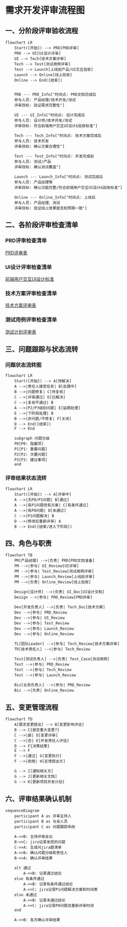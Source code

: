 # 需求开发评审流程图

## 一、分阶段评审验收流程

```mermaid
flowchart LR
    Start([开始]) --> PRD[PRD评审]
    PRD --> UI[UI设计评审]
    UI --> Tech[技术方案评审]
    Tech --> Test[测试用例评审]
    Test --> Launch[上线前产品/UI交互验收]
    Launch --> Online[线上验收]
    Online --> End([结束])
  
  
    PRD --- PRD_Info["时间点: PRD文档完成后
    参与人员: 产品经理/技术开发/测试
    评审目标: 验证需求完整性"]
  
    UI --- UI_Info["时间点: 设计完成后
    参与人员: 设计师/技术开发/测试
    评审目标: 符合前端用户交互UI设计&验收标准"]
  
    Tech --- Tech_Info["时间点: 技术方案完成后
    参与人员: 技术开发
    评审目标: 确认方案合理性"]
  
    Test --- Test_Info["时间点: 开发完成前
    参与人员: 测试/产品
    评审目标: 确认测试覆盖"]
  
    Launch --- Launch_Info["时间点: 测试完成后
    参与人员: 产品经理等
    评审目标: 确认功能完整/符合前端用户交互UI设计&验收标准"]
  
    Online --- Online_Info["时间点: 上线后
    参与人员: 产品经理、测试
    评审目标: 验证线上效果是否和预期一致"]
```

## 二、各阶段评审检查清单

### PRD评审检查清单

[PRD评审表](https://github.com/Taskon-xyz/PR/edit/main/PRD%E8%AF%84%E5%AE%A1%E8%A1%A8.md)

### UI设计评审检查清单

[前端用户交互UI设计标准](https://github.com/Taskon-xyz/PR/blob/main/%E5%89%8D%E7%AB%AF%E7%94%A8%E6%88%B7%E4%BA%A4%E4%BA%92UI%E8%AE%BE%E8%AE%A1%E6%A0%87%E5%87%86.md)

### 技术方案评审检查清单

[技术方案评审表](https://github.com/Taskon-xyz/PR/blob/main/%E6%8A%80%E6%9C%AF%E6%96%B9%E6%A1%88%E8%AF%84%E5%AE%A1%E8%A1%A8.md)

### 测试用例评审检查清单

[测试计划评审表](https://github.com/Taskon-xyz/PR/blob/main/%E6%B5%8B%E8%AF%95%E8%AE%A1%E5%88%92%E8%AF%84%E5%AE%A1%E8%A1%A8.md)

## 三、问题跟踪与状态流转

### 问题状态流转图

```mermaid
flowchart LR
    Start([开始]) --> A[待解决]
    A -->|责任人接受任务| B[处理中]
    B -->|问题修复| C[待复核]
    C -->|评审通过| D[已解决]
    C -->|复核不通过| B
    A -->|P2/P3级别问题| E[延期处理]
    E -->|下阶段处理| B
    B -->|非问题/不修复| F[关闭]
    D --> End([结束])
    F --> End
  
    subgraph 问题分级
    P0[P0: 阻塞项]
    P1[P1: 重要问题]
    P2[P2: 次要问题]
    P3[P3: 建议事项]
    end
```

### 评审结果状态流转

```mermaid
flowchart LR
    Start([开始]) --> A[评审中]
    A -->|无P0/P1问题| B[通过]
    A -->|有P1问题但有方案| C[有条件通过]
    A -->|有P0问题| D[未通过]
    C -->|P1问题解决| B
    D -->|修改后重新评审| A
    B --> End([结束/进入下阶段])
```

## 四、角色与职责

```mermaid
flowchart TB
    PM[产品经理] -->|负责| PRD[PRD文档准备]
    PM -->|参与| UI_Review[UI评审]
    PM -->|参与| Test_Review[测试用例评审]
    PM -->|参与| Launch_Review[上线前评审]
    PM -->|负责| Online_Review[线上验收]
  
    Design[设计师] -->|负责| UI_Doc[UI设计文档]
    Design -->|参与| PRD_Review[PRD评审]
  
    Dev[开发负责人] -->|负责| Tech_Doc[技术方案]
    Dev -->|参与| PRD_Review
    Dev -->|参与| UI_Review
    Dev -->|参与| Test_Review
    Dev -->|参与| Launch_Review
    Dev -->|参与| Online_Review
  
    TL[团队Leader] -->|参与| Tech_Review[技术方案评审]
    TR[技术责任人] -->|参与| Tech_Review
  
    Test[测试负责人] -->|负责| Test_Case[测试用例]
    Test -->|参与| PRD_Review
    Test -->|参与| Tech_Review
    Test -->|参与| Launch_Review
  
    Biz[业务负责人] -->|参与| PRD_Review
    Biz -->|负责| Online_Review
```

## 五、变更管理流程

```mermaid
flowchart TD
    A[需求变更提出] --> B[变更影响评估]
    B --> C{是否重大变更?}
    C -->|是| D[变更评审]
    C -->|否| E[开发责任人评估]
    D --> F{决策结果}
    E --> F
    F -->|通过| G[变更执行]
    F -->|拒绝| H[反馈提出方]
  
    G --> I[通知相关方]
    G --> J[更新相关文档]
    G --> K[更新项目开发计划]
```

## 六、评审结果确认机制

```mermaid
sequenceDiagram
    participant A as 评审主持人
    participant B as 与会人员
    participant C as 问题跟踪系统
  
    A->>B: 主持评审会议
    B->>C: jira记录发现的问题
    C->>A: 生成问jira题清单
    A->>B: 确认问题分级和责任人
    B->>A: 确认评审结果
  
    alt 通过
        A->>B: 记录通过结论
    else 有条件通过
        A->>B: 记录有条件通过结论
        A->>C: jira记录P1问题解决方案和时间表
    else 未通过
        A->>B: 记录未通过结论
        A->>C: jira记录P0问题及重新评审时间
    end
  
    A->>B: 各方确认评审结果
```
